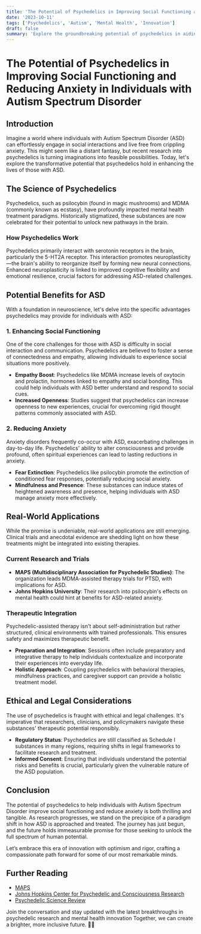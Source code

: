 ```yaml
---
title: 'The Potential of Psychedelics in Improving Social Functioning and Reducing Anxiety in Individuals with Autism Spectrum Disorder'
date: '2023-10-11'
tags: ['Psychedelics', 'Autism', 'Mental Health', 'Innovation']
draft: false
summary: 'Explore the groundbreaking potential of psychedelics in aiding individuals with Autism Spectrum Disorder (ASD) to improve social functioning and reduce anxiety. Discover the scientific advancements and optimistic future of this transformative approach.'
---
```


# The Potential of Psychedelics in Improving Social Functioning and Reducing Anxiety in Individuals with Autism Spectrum Disorder

## Introduction

Imagine a world where individuals with Autism Spectrum Disorder (ASD) can effortlessly engage in social interactions and live free from crippling anxiety. This might seem like a distant fantasy, but recent research into psychedelics is turning imaginations into feasible possibilities. Today, let's explore the transformative potential that psychedelics hold in enhancing the lives of those with ASD.

## The Science of Psychedelics

Psychedelics, such as psilocybin (found in magic mushrooms) and MDMA (commonly known as ecstasy), have profoundly impacted mental health treatment paradigms. Historically stigmatized, these substances are now celebrated for their potential to unlock new pathways in the brain.

### How Psychedelics Work

Psychedelics primarily interact with serotonin receptors in the brain, particularly the 5-HT2A receptor. This interaction promotes neuroplasticity—the brain's ability to reorganize itself by forming new neural connections. Enhanced neuroplasticity is linked to improved cognitive flexibility and emotional resilience, crucial factors for addressing ASD-related challenges.

## Potential Benefits for ASD

With a foundation in neuroscience, let's delve into the specific advantages psychedelics may provide for individuals with ASD:

### 1. Enhancing Social Functioning

One of the core challenges for those with ASD is difficulty in social interaction and communication. Psychedelics are believed to foster a sense of connectedness and empathy, allowing individuals to experience social situations more positively.

- **Empathy Boost**: Psychedelics like MDMA increase levels of oxytocin and prolactin, hormones linked to empathy and social bonding. This could help individuals with ASD better understand and respond to social cues.
- **Increased Openness**: Studies suggest that psychedelics can increase openness to new experiences, crucial for overcoming rigid thought patterns commonly associated with ASD.

### 2. Reducing Anxiety

Anxiety disorders frequently co-occur with ASD, exacerbating challenges in day-to-day life. Psychedelics' ability to alter consciousness and provide profound, often spiritual experiences can lead to lasting reductions in anxiety.

- **Fear Extinction**: Psychedelics like psilocybin promote the extinction of conditioned fear responses, potentially reducing social anxiety.
- **Mindfulness and Presence**: These substances can induce states of heightened awareness and presence, helping individuals with ASD manage anxiety more effectively.

## Real-World Applications

While the promise is undeniable, real-world applications are still emerging. Clinical trials and anecdotal evidence are shedding light on how these treatments might be integrated into existing therapies.

### Current Research and Trials

- **MAPS (Multidisciplinary Association for Psychedelic Studies)**: The organization leads MDMA-assisted therapy trials for PTSD, with implications for ASD.
- **Johns Hopkins University**: Their research into psilocybin's effects on mental health could hint at benefits for ASD-related anxiety.

### Therapeutic Integration

Psychedelic-assisted therapy isn't about self-administration but rather structured, clinical environments with trained professionals. This ensures safety and maximizes therapeutic benefit.

- **Preparation and Integration**: Sessions often include preparatory and integrative therapy to help individuals contextualize and incorporate their experiences into everyday life.
- **Holistic Approach**: Coupling psychedelics with behavioral therapies, mindfulness practices, and caregiver support can provide a holistic treatment model.

## Ethical and Legal Considerations

The use of psychedelics is fraught with ethical and legal challenges. It's imperative that researchers, clinicians, and policymakers navigate these substances' therapeutic potential responsibly.

- **Regulatory Status**: Psychedelics are still classified as Schedule I substances in many regions, requiring shifts in legal frameworks to facilitate research and treatment.
- **Informed Consent**: Ensuring that individuals understand the potential risks and benefits is crucial, particularly given the vulnerable nature of the ASD population.

## Conclusion

The potential of psychedelics to help individuals with Autism Spectrum Disorder improve social functioning and reduce anxiety is both thrilling and tangible. As research progresses, we stand on the precipice of a paradigm shift in how ASD is approached and treated. The journey has just begun, and the future holds immeasurable promise for those seeking to unlock the full spectrum of human potential.

Let’s embrace this era of innovation with optimism and rigor, crafting a compassionate path forward for some of our most remarkable minds.

## Further Reading

- [MAPS](https://maps.org/)
- [Johns Hopkins Center for Psychedelic and Consciousness Research](https://hopkinspsychedelic.org/)
- [Psychedelic Science Review](https://psychedelicreview.com/)

Join the conversation and stay updated with the latest breakthroughs in psychedelic research and mental health innovation Together, we can create a brighter, more inclusive future. 🌈✨